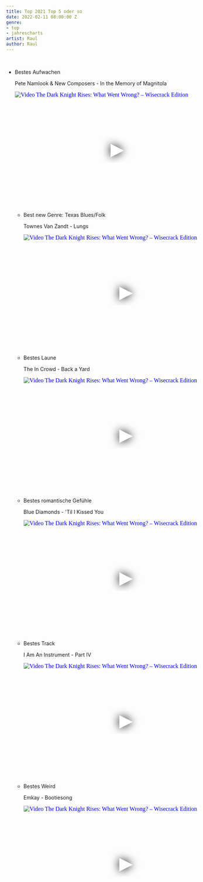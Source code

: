 ```yaml
---
title: Top 2021 Top 5 oder so
date: 2022-02-11 08:00:00 Z
genre:
- top
- jahrescharts
artist: Raul
author: Raul
---
```


<br>

<ul class="video-list">
<li class="video-list">
<p class="list-title">Bestes Aufwachen</p>
<p class="list-subtitle">Pete Namlook & New Composers - In the Memory of Magnitola</p>
<div class="video-container ">
<iframe
    width="560"
    height="315"
    src="https://www.youtube.com/embed/uKg_3rBRLZ4"
    srcdoc="<style>*{padding:0;margin:0;overflow:hidden}html,body{height:100%}img,span{position:absolute;width:100%;top:0;bottom:0;margin:auto}span{height:1.5em;text-align:center;font:48px/1.5 sans-serif;color:white;text-shadow:0 0 0.5em black}</style><a href=https://www.youtube.com/embed/uKg_3rBRLZ4?autoplay=1><img src=https://img.youtube.com/vi/uKg_3rBRLZ4/hqdefault.jpg alt='Video The Dark Knight Rises: What Went Wrong? – Wisecrack Edition'><span>▶</span></a>"
    frameborder="0"
    allow="accelerometer; autoplay; encrypted-media; gyroscope; picture-in-picture"
    allowfullscreen
></iframe>
</div>
</li>

<ul class="video-list">
<li class="video-list">
<p class="list-title">Best new Genre: Texas Blues/Folk</p>
<p class="list-subtitle">Townes Van Zandt - Lungs</p>
<div class="video-container ">
<iframe
    width="560"
    height="315"
    src="https://www.youtube.com/embed/I9ak--7NZI8"
    srcdoc="<style>*{padding:0;margin:0;overflow:hidden}html,body{height:100%}img,span{position:absolute;width:100%;top:0;bottom:0;margin:auto}span{height:1.5em;text-align:center;font:48px/1.5 sans-serif;color:white;text-shadow:0 0 0.5em black}</style><a href=https://www.youtube.com/embed/I9ak--7NZI8?autoplay=1><img src=https://img.youtube.com/vi/I9ak--7NZI8/hqdefault.jpg alt='Video The Dark Knight Rises: What Went Wrong? – Wisecrack Edition'><span>▶</span></a>"
    frameborder="0"
    allow="accelerometer; autoplay; encrypted-media; gyroscope; picture-in-picture"
    allowfullscreen
></iframe>
</div>
</li>

<li class="video-list">
<p class="list-title">Bestes Laune</p>
<p class="list-subtitle">The In Crowd - Back a Yard</p>
<div class="video-container ">
<iframe 
    width="560"
    height="315"
    src="https://www.youtube.com/embed/QlmM5wwoYy0"
    srcdoc="<style>*{padding:0;margin:0;overflow:hidden}html,body{height:100%}img,span{position:absolute;width:100%;top:0;bottom:0;margin:auto}span{height:1.5em;text-align:center;font:48px/1.5 sans-serif;color:white;text-shadow:0 0 0.5em black}</style><a href=https://www.youtube.com/embed/QlmM5wwoYy0?autoplay=1><img src=https://img.youtube.com/vi/QlmM5wwoYy0/hqdefault.jpg alt='Video The Dark Knight Rises: What Went Wrong? – Wisecrack Edition'><span>▶</span></a>"
    frameborder="0"
    allow="accelerometer; autoplay; encrypted-media; gyroscope; picture-in-picture"
    allowfullscreen
></iframe>
</div>
</li>

<li class="video-list">
<p class="list-title">Bestes romantische Gefühle</p>
<p class="list-subtitle">Blue Diamonds - 'Til I Kissed You</p>
<div class="video-container ">
<iframe 
    width="560"
    height="315"
    src="https://www.youtube.com/embed/chzeYseSfew"
    srcdoc="<style>*{padding:0;margin:0;overflow:hidden}html,body{height:100%}img,span{position:absolute;width:100%;top:0;bottom:0;margin:auto}span{height:1.5em;text-align:center;font:48px/1.5 sans-serif;color:white;text-shadow:0 0 0.5em black}</style><a href=https://www.youtube.com/embed/chzeYseSfew?autoplay=1><img src=https://img.youtube.com/vi/chzeYseSfew/hqdefault.jpg alt='Video The Dark Knight Rises: What Went Wrong? – Wisecrack Edition'><span>▶</span></a>"
    frameborder="0"
    allow="accelerometer; autoplay; encrypted-media; gyroscope; picture-in-picture"
    allowfullscreen
></iframe>
</div>
</li>

<li class="video-list">
<p class="list-title">Bestes Track</p>
<p class="list-subtitle">I Am An Instrument - Part IV </p>
<div class="video-container ">
<iframe 
    width="560"
    height="315"
    src="https://www.youtube.com/embed/h23VShY9ugg"
    srcdoc="<style>*{padding:0;margin:0;overflow:hidden}html,body{height:100%}img,span{position:absolute;width:100%;top:0;bottom:0;margin:auto}span{height:1.5em;text-align:center;font:48px/1.5 sans-serif;color:white;text-shadow:0 0 0.5em black}</style><a href=https://www.youtube.com/embed/h23VShY9ugg?autoplay=1><img src=https://img.youtube.com/vi/h23VShY9ugg/hqdefault.jpg alt='Video The Dark Knight Rises: What Went Wrong? – Wisecrack Edition'><span>▶</span></a>"
    frameborder="0" 
    allow="accelerometer; autoplay; encrypted-media; gyroscope; picture-in-picture"
    allowfullscreen
></iframe>
</div>
</li>

<li class="video-list">
<p class="list-title">Bestes Weird</p>
<p class="list-subtitle">Emkay - Bootiesong</p>
<div class="video-container ">
<iframe
    width="560"
    height="315"
    src="https://www.youtube.com/embed/CUxlh9xXC_I"
    srcdoc="<style>*{padding:0;margin:0;overflow:hidden}html,body{height:100%}img,span{position:absolute;width:100%;top:0;bottom:0;margin:auto}span{height:1.5em;text-align:center;font:48px/1.5 sans-serif;color:white;text-shadow:0 0 0.5em black}</style><a href=https://www.youtube.com/embed/CUxlh9xXC_I?autoplay=1><img src=https://img.youtube.com/vi/CUxlh9xXC_I/hqdefault.jpg alt='Video The Dark Knight Rises: What Went Wrong? – Wisecrack Edition'><span>▶</span></a>"
    frameborder="0"
    allow="accelerometer; autoplay; encrypted-media; gyroscope; picture-in-picture"
    allowfullscreen
></iframe>
</div>
</li>
        



</ul>
<br>